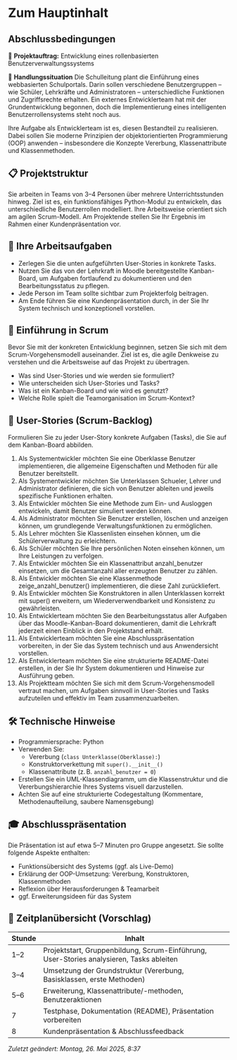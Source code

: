 # Zum Hauptinhalt

## Abschlussbedingungen

🧩 **Projektauftrag:** Entwicklung eines rollenbasierten Benutzerverwaltungssystems

🧠 **Handlungssituation**
Die Schulleitung plant die Einführung eines webbasierten Schulportals. Darin sollen verschiedene Benutzergruppen – wie Schüler, Lehrkräfte und Administratoren – unterschiedliche Funktionen und Zugriffsrechte erhalten. Ein externes Entwicklerteam hat mit der Grundentwicklung begonnen, doch die Implementierung eines intelligenten Benutzerrollensystems steht noch aus.

Ihre Aufgabe als Entwicklerteam ist es, diesen Bestandteil zu realisieren. Dabei sollen Sie moderne Prinzipien der objektorientierten Programmierung (OOP) anwenden – insbesondere die Konzepte Vererbung, Klassenattribute und Klassenmethoden.

## 📋 Projektstruktur
Sie arbeiten in Teams von 3–4 Personen über mehrere Unterrichtsstunden hinweg. Ziel ist es, ein funktionsfähiges Python-Modul zu entwickeln, das unterschiedliche Benutzerrollen modelliert. Ihre Arbeitsweise orientiert sich am agilen Scrum-Modell. Am Projektende stellen Sie Ihr Ergebnis im Rahmen einer Kundenpräsentation vor.

## 📌 Ihre Arbeitsaufgaben
- Zerlegen Sie die unten aufgeführten User-Stories in konkrete Tasks.
- Nutzen Sie das von der Lehrkraft in Moodle bereitgestellte Kanban-Board, um Aufgaben fortlaufend zu dokumentieren und den Bearbeitungsstatus zu pflegen.
- Jede Person im Team sollte sichtbar zum Projekterfolg beitragen.
- Am Ende führen Sie eine Kundenpräsentation durch, in der Sie Ihr System technisch und konzeptionell vorstellen.

## 🧭 Einführung in Scrum
Bevor Sie mit der konkreten Entwicklung beginnen, setzen Sie sich mit dem Scrum-Vorgehensmodell auseinander. Ziel ist es, die agile Denkweise zu verstehen und die Arbeitsweise auf das Projekt zu übertragen.

- Was sind User-Stories und wie werden sie formuliert?
- Wie unterscheiden sich User-Stories und Tasks?
- Was ist ein Kanban-Board und wie wird es genutzt?
- Welche Rolle spielt die Teamorganisation im Scrum-Kontext?

## 🧾 User-Stories (Scrum-Backlog)
Formulieren Sie zu jeder User-Story konkrete Aufgaben (Tasks), die Sie auf dem Kanban-Board abbilden.

1. Als Systementwickler möchten Sie eine Oberklasse Benutzer implementieren, die allgemeine Eigenschaften und Methoden für alle Benutzer bereitstellt.
2. Als Systementwickler möchten Sie Unterklassen Schueler, Lehrer und Administrator definieren, die sich von Benutzer ableiten und jeweils spezifische Funktionen erhalten.
3. Als Entwickler möchten Sie eine Methode zum Ein- und Ausloggen entwickeln, damit Benutzer simuliert werden können.
4. Als Administrator möchten Sie Benutzer erstellen, löschen und anzeigen können, um grundlegende Verwaltungsfunktionen zu ermöglichen.
5. Als Lehrer möchten Sie Klassenlisten einsehen können, um die Schülerverwaltung zu erleichtern.
6. Als Schüler möchten Sie Ihre persönlichen Noten einsehen können, um Ihre Leistungen zu verfolgen.
7. Als Entwickler möchten Sie ein Klassenattribut anzahl_benutzer einsetzen, um die Gesamtanzahl aller erzeugten Benutzer zu zählen.
8. Als Entwickler möchten Sie eine Klassenmethode zeige_anzahl_benutzer() implementieren, die diese Zahl zurückliefert.
9. Als Entwickler möchten Sie Konstruktoren in allen Unterklassen korrekt mit super() erweitern, um Wiederverwendbarkeit und Konsistenz zu gewährleisten.
10. Als Entwicklerteam möchten Sie den Bearbeitungsstatus aller Aufgaben über das Moodle-Kanban-Board dokumentieren, damit die Lehrkraft jederzeit einen Einblick in den Projektstand erhält.
11. Als Entwicklerteam möchten Sie eine Abschlusspräsentation vorbereiten, in der Sie das System technisch und aus Anwendersicht vorstellen.
12. Als Entwicklerteam möchten Sie eine strukturierte README-Datei erstellen, in der Sie Ihr System dokumentieren und Hinweise zur Ausführung geben.
13. Als Projektteam möchten Sie sich mit dem Scrum-Vorgehensmodell vertraut machen, um Aufgaben sinnvoll in User-Stories und Tasks aufzuteilen und effektiv im Team zusammenzuarbeiten.

## 🛠️ Technische Hinweise
- Programmiersprache: Python
- Verwenden Sie:
  - Vererbung (`class Unterklasse(Oberklasse):`)
  - Konstruktorverkettung mit `super().__init__()`
  - Klassenattribute (z. B. `anzahl_benutzer = 0`)
- Erstellen Sie ein UML-Klassendiagramm, um die Klassenstruktur und die Vererbungshierarchie Ihres Systems visuell darzustellen.
- Achten Sie auf eine strukturierte Codegestaltung (Kommentare, Methodenaufteilung, saubere Namensgebung)

## 🎓 Abschlusspräsentation
Die Präsentation ist auf etwa 5–7 Minuten pro Gruppe angesetzt. Sie sollte folgende Aspekte enthalten:

- Funktionsübersicht des Systems (ggf. als Live-Demo)
- Erklärung der OOP-Umsetzung: Vererbung, Konstruktoren, Klassenmethoden
- Reflexion über Herausforderungen & Teamarbeit
- ggf. Erweiterungsideen für das System

## 📅 Zeitplanübersicht (Vorschlag)

| Stunde | Inhalt |
|--------|--------------------------------------------------------------------------|
| 1–2    | Projektstart, Gruppenbildung, Scrum-Einführung, User-Stories analysieren, Tasks ableiten |
| 3–4    | Umsetzung der Grundstruktur (Vererbung, Basisklassen, erste Methoden)    |
| 5–6    | Erweiterung, Klassenattribute/-methoden, Benutzeraktionen                |
| 7      | Testphase, Dokumentation (README), Präsentation vorbereiten              |
| 8      | Kundenpräsentation & Abschlussfeedback                                   |

*Zuletzt geändert: Montag, 26. Mai 2025, 8:37*
